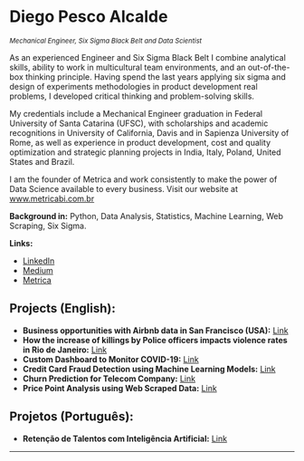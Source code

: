 # Diego Pesco Alcalde
<sub>*Mechanical Engineer, Six Sigma Black Belt and Data Scientist* </sub>

As an experienced Engineer and Six Sigma Black Belt I combine analytical skills, ability to work in multicultural team environments, and an out-of-the-box thinking principle. Having spend the last years applying six sigma and design of experiments methodologies in product development real problems, I developed critical thinking and problem-solving skills.

My credentials include a Mechanical Engineer graduation in Federal University of Santa Catarina (UFSC), with scholarships and academic recognitions in University of California, Davis and in Sapienza University of Rome, as well as experience in product development, cost and quality optimization and strategic planning projects in India, Italy, Poland, United States and Brazil.

I am the founder of Metrica and work consistently to make the power of Data Science available to every business. Visit our website at www.metricabi.com.br

**Background in:** Python, Data Analysis, Statistics, Machine Learning, Web Scraping, Six Sigma.

**Links:**
* [LinkedIn](https://www.linkedin.com/in/diegopesco/)
* [Medium](https://medium.com/@dp.alcalde)
* [Metrica](www.metricabi.com.br)


## Projects (English):

* **Business opportunities with Airbnb data in San Francisco (USA):** [Link](https://github.com/diegopescoalcalde/portfolio/blob/master/English_San_Francisco_Airbnb_Data_Analysis.ipynb)
* **How the increase of killings by Police officers impacts violence rates in Rio de Janeiro:** [Link](https://github.com/diegopescoalcalde/portfolio/blob/master/How_the_increase_of_killings_by_Police_officers_impacts_violence_rates_in_Rio_de_Janeiro.ipynb)
* **Custom Dashboard to Monitor COVID-19:** [Link](https://github.com/diegopescoalcalde/portfolio/blob/master/Custom_Dashboard_to_Monitor_COVID_19.ipynb)
* **Credit Card Fraud Detection using Machine Learning Models:** [Link](https://github.com/diegopescoalcalde/portfolio/blob/master/Credit_Card_Fraud_Detection.ipynb)
* **Churn Prediction for Telecom Company:** [Link](https://github.com/diegopescoalcalde/portfolio/blob/master/Churn_Prediction_for_Telecom_Company.ipynb)
* **Price Point Analysis using Web Scraped Data:** [Link](https://github.com/diegopescoalcalde/portfolio/blob/master/Price_Point_Analysis_using_Web_Scraped_Data.ipynb)


## Projetos (Português):

* **Retenção de Talentos com Inteligência Artificial:** [Link](https://github.com/diegopescoalcalde/portfolio/blob/master/An%C3%A1lise_de_Dados_de_RH_para_Reten%C3%A7%C3%A3o_de_Talentos.ipynb)

---


<!--
**diegopescoalcalde/diegopescoalcalde** is a ✨ _special_ ✨ repository because its `README.md` (this file) appears on your GitHub profile.

Here are some ideas to get you started:

- 🔭 I’m currently working on ...
- 🌱 I’m currently learning ...
- 👯 I’m looking to collaborate on ...
- 🤔 I’m looking for help with ...
- 💬 Ask me about ...
- 📫 How to reach me: ...
- 😄 Pronouns: ...
- ⚡ Fun fact: ...
-->
